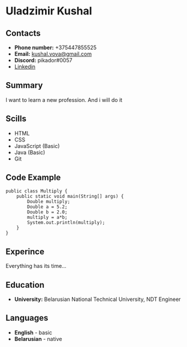 # Uladzimir Kushal
## Contacts
- **Phone number:** +375447855525
- **Email:** kushal.vova@gmail.com
- **Discord:** pikador#0057
- [Linkedin](https://www.linkedin.com/in/uladzimir-kushal)
## Summary
I want to learn a new profession. And i will do it
## Scills
- HTML
- CSS
- JavaScript (Basic)
- Java (Basic)
- Git
## Code Example
```
public class Multiply {
    public static void main(String[] args) {
        Double multiply;
        Double a = 5.2;
        Double b = 2.0;
        multiply = a*b;
        System.out.println(multiply);
    }
}
```
## Experince
Everything has its time...
## Education
- **University:** Belarusian National Technical University, NDT Engineer
## Languages
- **English** - basic
- **Belarusian** - native